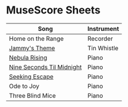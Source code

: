 # MuseScore Sheets

| Song | Instrument |
|----------|--------|
| Home on the Range | Recorder |
| [Jammy's Theme](https://musescore.com/user/151255/scores/10750297) | Tin Whistle |
| [Nebula Rising](https://musescore.com/user/151255/scores/10752862) | Piano |
| [Nine Seconds Til Midnight](https://musescore.com/user/151255/scores/11018503) | Piano |
| [Seeking Escape](https://musescore.com/user/151255/scores/11070271) | Piano |
| Ode to Joy | Piano |
| Three Blind Mice | Piano |
